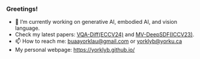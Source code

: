### Greetings!
- 🔭 I’m currently working on generative AI, embodied AI, and vision language.
- Check my latest papers: [VQA-Diff(ECCV24)](https://arxiv.org/abs/2407.06516v1) and [MV-DeepSDF(ICCV23)](https://openaccess.thecvf.com/content/ICCV2023/html/Liu_MV-DeepSDF_Implicit_Modeling_with_Multi-Sweep_Point_Clouds_for_3D_Vehicle_ICCV_2023_paper.html).
- 📫 How to reach me: buaayorklau@gmail.com or yorklyb@yorku.ca
- My personal webpage: https://yorklyb.github.io/


<!--![GitHub Stats](https://github-readme-stats.vercel.app/api?username=yorklyb&theme=radical)

**yorklyb/yorklyb** is a ✨ _special_ ✨ repository because its `README.md` (this file) appears on your GitHub profile.

Here are some ideas to get you started:

- 🔭 I’m currently working on ...
- 🌱 I’m currently learning ...
- 👯 I’m looking to collaborate on ...
- 🤔 I’m looking for help with ...
- 💬 Ask me about ...
- 📫 How to reach me: ...
- 😄 Pronouns: ...
- ⚡ Fun fact: ...
-->
